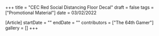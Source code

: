 +++
title = "CEC Red Social Distancing Floor Decal"
draft = false
tags = ["Promotional Material"]
date = 03/02/2022

[Article]
startDate = ""
endDate = ""
contributors = ["The 64th Gamer"]
gallery = []
+++

